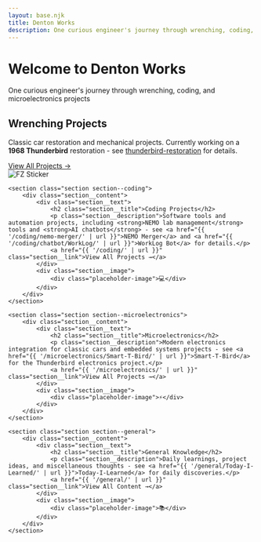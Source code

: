 ```yaml
---
layout: base.njk
title: Denton Works
description: One curious engineer's journey through wrenching, coding, and microelectronics projects
---
```


<div class="hero">
    <h1 class="hero__title">Welcome to Denton Works</h1>
    <p class="hero__subtitle">One curious engineer's journey through wrenching, coding, and microelectronics projects</p>

<div class="sections">
    <section class="section section--wrenching">
        <div class="section__content">
            <div class="section__text">
                <h2 class="section__title">Wrenching Projects</h2>
                <p class="section__description">Classic car restoration and mechanical projects. Currently working on a <strong>1968 Thunderbird</strong> restoration - see <a href="{{ '/wrenching/thunderbird-restoration/' | url }}">thunderbird-restoration</a> for details.</p>
                <a href="{{ '/wrenching/' | url }}" class="section__link">View All Projects →</a>
            </div>
            <div class="section__image">
                <img src="{{ '/images/fz-sticker.png' | url }}" alt="FZ Sticker">
            </div>
        </div>
    </section>

    <section class="section section--coding">
        <div class="section__content">
            <div class="section__text">
                <h2 class="section__title">Coding Projects</h2>
                <p class="section__description">Software tools and automation projects, including <strong>NEMO lab management</strong> tools and <strong>AI chatbots</strong> - see <a href="{{ '/coding/nemo-merger/' | url }}">NEMO Merger</a> and <a href="{{ '/coding/chatbot/WorkLog/' | url }}">WorkLog Bot</a> for details.</p>
                <a href="{{ '/coding/' | url }}" class="section__link">View All Projects →</a>
            </div>
            <div class="section__image">
                <div class="placeholder-image">💻</div>
            </div>
        </div>
    </section>

    <section class="section section--microelectronics">
        <div class="section__content">
            <div class="section__text">
                <h2 class="section__title">Microelectronics</h2>
                <p class="section__description">Modern electronics integration for classic cars and embedded systems projects - see <a href="{{ '/microelectronics/Smart-T-Bird/' | url }}">Smart-T-Bird</a> for the Thunderbird electronics project.</p>
                <a href="{{ '/microelectronics/' | url }}" class="section__link">View All Projects →</a>
            </div>
            <div class="section__image">
                <div class="placeholder-image">⚡</div>
            </div>
        </div>
    </section>

    <section class="section section--general">
        <div class="section__content">
            <div class="section__text">
                <h2 class="section__title">General Knowledge</h2>
                <p class="section__description">Daily learnings, project ideas, and miscellaneous thoughts - see <a href="{{ '/general/Today-I-Learned/' | url }}">Today-I-Learned</a> for daily discoveries.</p>
                <a href="{{ '/general/' | url }}" class="section__link">View All Content →</a>
            </div>
            <div class="section__image">
                <div class="placeholder-image">📚</div>
            </div>
        </div>
    </section>
</div>